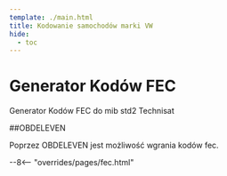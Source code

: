 ```yaml
---
template: ./main.html
title: Kodowanie samochodów marki VW
hide:
  - toc
---
```

  
<style>
  .md-typeset h1 {
    display: none;
</style>

# Generator Kodów FEC

Generator Kodów FEC do mib std2 Technisat

##OBDELEVEN

Poprzez OBDELEVEN jest możliwość wgrania kodów fec.

--8<-- "overrides/pages/fec.html"